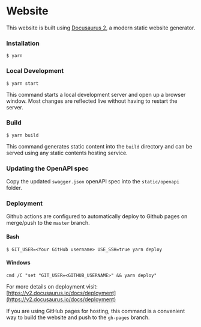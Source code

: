 # Website

This website is built using [Docusaurus 2](https://v2.docusaurus.io/), a modern static website generator.

### Installation

```
$ yarn
```

### Local Development

```
$ yarn start
```

This command starts a local development server and open up a browser window. Most changes are reflected live without having to restart the server.

### Build

```
$ yarn build
```

This command generates static content into the `build` directory and can be served using any static contents hosting service.

### Updating the OpenAPI spec

Copy the updated `swagger.json` openAPI spec into the `static/openapi` folder.

### Deployment

Github actions are configured to automatically deploy to Github pages on merge/push to the `master` branch.

#### Bash
```
$ GIT_USER=<Your GitHub username> USE_SSH=true yarn deploy
```

#### Windows
```
cmd /C "set "GIT_USER=<GITHUB_USERNAME>" && yarn deploy"
```

For more details on deployment visit: [https://v2.docusaurus.io/docs/deployment](https://v2.docusaurus.io/docs/deployment)

If you are using GitHub pages for hosting, this command is a convenient way to build the website and push to the `gh-pages` branch.
